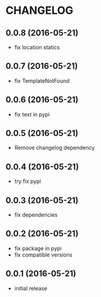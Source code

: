 # CHANGELOG

## 0.0.8 (2016-05-21)
- fix location statics

## 0.0.7 (2016-05-21)
- fix TemplateNotFound

## 0.0.6 (2016-05-21)
- fix text in pypi

## 0.0.5 (2016-05-21)
- Remove changelog dependency

## 0.0.4 (2016-05-21)
- try fix pypi

## 0.0.3 (2016-05-21)
- fix dependencies

## 0.0.2 (2016-05-21)
- fix package in pypi
- fix compatible versions

## 0.0.1 (2016-05-21)
- initial release
